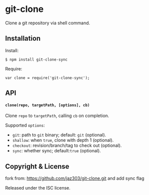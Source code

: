 # git-clone

Clone a git repository via shell command.

## Installation

Install:

	$ npm install git-clone-sync

Require:

	var clone = require('git-clone-sync');

## API

#### `clone(repo, targetPath, [options], cb)`

Clone `repo` to `targetPath`, calling `cb` on completion.

Supported `options`:

  * `git`: path to `git` binary; default: `git` (optional).
  * `shallow`: when `true`, clone with depth 1 (optional).
  * `checkout`: revision/branch/tag to check out (optional).
  * `sync`: whether sync; default:`true` (optional).

## Copyright &amp; License

fork from: https://github.com/jaz303/git-clone.git and add sync flag

Released under the ISC license.

